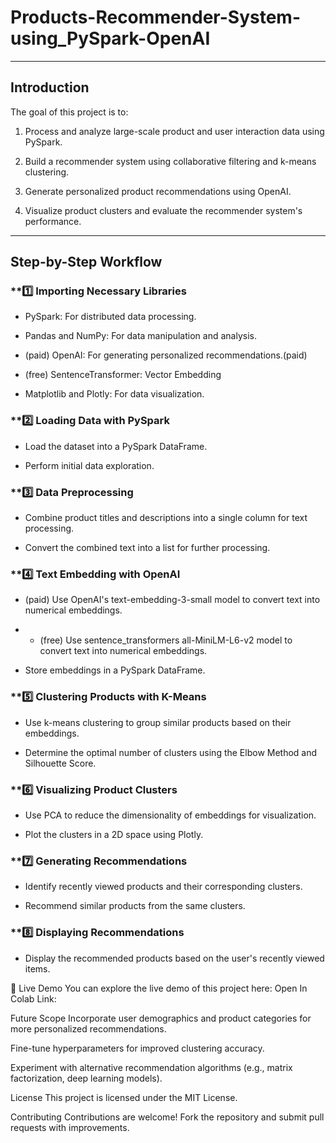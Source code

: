 # Products-Recommender-System-using_PySpark-OpenAI

---
## Introduction
The goal of this project is to:

1. Process and analyze large-scale product and user interaction data using PySpark.

2. Build a recommender system using collaborative filtering and k-means clustering.

3. Generate personalized product recommendations using OpenAI.

4. Visualize product clusters and evaluate the recommender system's performance.

---

## Step-by-Step Workflow
### **1️⃣ Importing Necessary Libraries
- PySpark: For distributed data processing.

- Pandas and NumPy: For data manipulation and analysis.

- (paid) OpenAI: For generating personalized recommendations.(paid)
- (free) SentenceTransformer: Vector Embedding

- Matplotlib and Plotly: For data visualization.

### **2️⃣ Loading Data with PySpark
- Load the dataset into a PySpark DataFrame.

- Perform initial data exploration.

### **3️⃣ Data Preprocessing
- Combine product titles and descriptions into a single column for text processing.

- Convert the combined text into a list for further processing.

### **4️⃣ Text Embedding with OpenAI
- (paid) Use OpenAI's text-embedding-3-small model to convert text into numerical embeddings.
- - (free) Use sentence_transformers all-MiniLM-L6-v2 model to convert text into numerical embeddings.

- Store embeddings in a PySpark DataFrame.

### **5️⃣ Clustering Products with K-Means
- Use k-means clustering to group similar products based on their embeddings.

- Determine the optimal number of clusters using the Elbow Method and Silhouette Score.



### **6️⃣ Visualizing Product Clusters
- Use PCA to reduce the dimensionality of embeddings for visualization.

- Plot the clusters in a 2D space using Plotly.

### **7️⃣ Generating Recommendations
- Identify recently viewed products and their corresponding clusters.

- Recommend similar products from the same clusters.

### **8️⃣ Displaying Recommendations
- Display the recommended products based on the user's recently viewed items.  

🚀 Live Demo
You can explore the live demo of this project here:
Open In Colab
Link:

Future Scope
Incorporate user demographics and product categories for more personalized recommendations.

Fine-tune hyperparameters for improved clustering accuracy.

Experiment with alternative recommendation algorithms (e.g., matrix factorization, deep learning models).

License
This project is licensed under the MIT License.

Contributing
Contributions are welcome! Fork the repository and submit pull requests with improvements.
